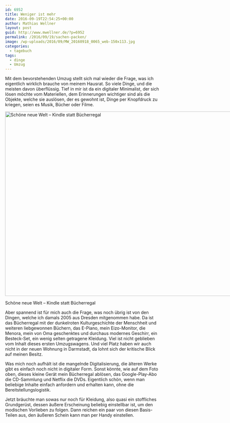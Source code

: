 ```yaml
---
id: 6952
title: Weniger ist mehr
date: 2016-09-19T22:54:25+00:00
author: Mathias Wellner
layout: post
guid: http://www.mwellner.de/?p=6952
permalink: /2016/09/19/sachen-packen/
image: /wp-uploads/2016/09/MW_20160918_0065_web-150x113.jpg
categories:
  - tagebuch
tags:
  - dinge
  - Umzug
---
```

Mit dem bevorstehenden Umzug stellt sich mal wieder die Frage, was ich eigentlich wirklich brauche von meinem Hausrat. So viele Dinge, und die meisten davon überflüssig. Tief in mir ist da ein digitaler Minimalist, der sich lösen möchte vom Materiellen, dem Erinnerungen wichtiger sind als die Objekte, welche sie auslösen, der es gewohnt ist, Dinge per Knopfdruck zu kriegen, seien es Musik, Bücher oder Filme. 

<div id="attachment_6950" style="width: 810px" class="wp-caption aligncenter">
  <img src="http://www.mwellner.de/wp-uploads/2016/09/MW_20160918_0065_web.jpg" alt="Schöne neue Welt &ndash; Kindle statt Bücherregal" width="800" height="600" class="size-full wp-image-6950" srcset="http://www.mwellner.de/wp-uploads/2016/09/MW_20160918_0065_web.jpg 800w, http://www.mwellner.de/wp-uploads/2016/09/MW_20160918_0065_web-350x263.jpg 350w, http://www.mwellner.de/wp-uploads/2016/09/MW_20160918_0065_web-200x150.jpg 200w, http://www.mwellner.de/wp-uploads/2016/09/MW_20160918_0065_web-150x113.jpg 150w" sizes="(max-width: 800px) 100vw, 800px" />
  
  <p class="wp-caption-text">
    Schöne neue Welt &ndash; Kindle statt Bücherregal
  </p>
</div>

Aber spannend ist für mich auch die Frage, was noch übrig ist von den Dingen, welche ich damals 2005 aus Dresden mitgenommen habe. Da ist das Bücherregal mit der dunkelroten Kulturgeschichte der Menschheit und weiteren liebgewonnen Büchern, das E-Piano, mein Eizo-Monitor, die Menora, mein von Oma geschenktes und durchaus modernes Geschirr, ein Besteck-Set, ein wenig selten getragene Kleidung. Viel ist nicht geblieben vom Inhalt dieses ersten Umzugswagens. Und viel Platz haben wir auch nicht in der neuen Wohnung in Darmstadt, da lohnt sich der kritische Blick auf meinen Besitz. 

Was mich noch aufhält ist die mangelnde Digitalisierung, die älteren Werke gibt es einfach noch nicht in digitaler Form. Sonst könnte, wie auf dem Foto oben, dieses kleine Gerät mein Bücherregal ablösen, das Google-Play-Abo die CD-Sammlung und Netflix die DVDs. Eigentlich schön, wenn man beliebige Inhalte einfach anfordern und erhalten kann, ohne die Bereitstellungslogistik. 

Jetzt bräuchte man sowas nur noch für Kleidung, also quasi ein stoffliches Grundgerüst, dessen äußere Erscheinung beliebig einstellbar ist, um den modischen Vorlieben zu folgen. Dann reichen ein paar von diesen Basis-Teilen aus, den äußeren Schein kann man per Handy einstellen.